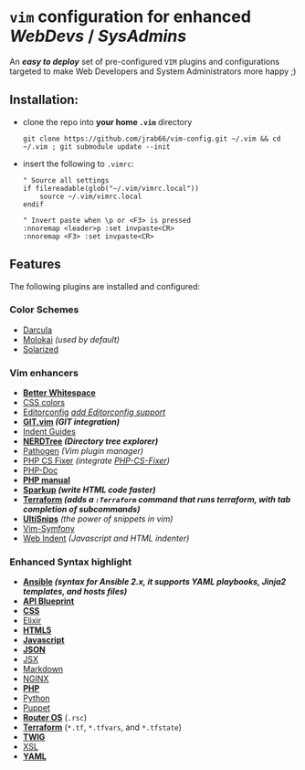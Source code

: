 # `vim` configuration for enhanced _WebDevs_ / _SysAdmins_

An _**easy to deploy**_ set of pre-configured `VIM` plugins and configurations targeted to make Web Developers and System Administrators more happy ;)

## Installation:

- clone the repo into **your home `.vim`** directory

    ```Shell
    git clone https://github.com/jrab66/vim-config.git ~/.vim && cd ~/.vim ; git submodule update --init
    ```

- insert the following to `.vimrc`:

    ```VimL
    " Source all settings
    if filereadable(glob("~/.vim/vimrc.local"))
        source ~/.vim/vimrc.local
    endif

    " Invert paste when \p or <F3> is pressed
    :nnoremap <leader>p :set invpaste<CR>
    :nnoremap <F3> :set invpaste<CR>
    ```

## Features

The following plugins are installed and configured:

### Color Schemes

- [Darcula](https://github.com/blueshirts/darcula)
- [Molokai](https://github.com/tomasr/molokai) _(used by default)_
- [Solarized](https://github.com/altercation/vim-colors-solarized)

### Vim enhancers

- **[Better Whitespace](https://github.com/ntpeters/vim-better-whitespace)**
- [CSS colors](https://github.com/ap/vim-css-color)
- [Editorconfig](https://github.com/editorconfig/editorconfig-vim) _[add Editorconfig support](http://editorconfig.org/)_
- **[GIT.vim](https://github.com/motemen/git-vim) _(GIT integration)_**
- [Indent Guides](https://github.com/nathanaelkane/vim-indent-guides)
- **[NERDTree](https://github.com/scrooloose/nerdtree) _(Directory tree explorer)_**
- [Pathogen](https://github.com/tpope/vim-pathogen) _(Vim plugin manager)_
- [PHP CS Fixer](https://github.com/stephpy/vim-php-cs-fixer) _(integrate [PHP-CS-Fixer](https://github.com/FriendsOfPHP/PHP-CS-Fixer))_
- [PHP-Doc](https://github.com/Rican7/php-doc-modded)
- **[PHP manual](https://github.com/alvan/vim-php-manual)**
- **[Sparkup](https://github.com/rstacruz/sparkup) _(write HTML code faster)_**
- **[Terraform](https://github.com/hashivim/vim-terraform) _(adds a `:Terraform` command that runs terraform, with tab completion of subcommands)_**
- **[UltiSnips](https://github.com/SirVer/ultisnips)** _(the power of snippets in vim)_
- [Vim-Symfony](https://github.com/docteurklein/vim-symfony)
- [Web Indent](https://github.com/vim-scripts/JavaScript-Indent) _(Javascript and HTML indenter)_

### Enhanced Syntax highlight

- **[Ansible](https://github.com/pearofducks/ansible-vim.git) _(syntax for Ansible 2.x, it supports YAML playbooks, Jinja2 templates, and hosts files)_**
- **[API Blueprint](https://github.com/kylef/apiblueprint.vim.git)**
- **[CSS](https://github.com/JulesWang/css.vim)**
- [Elixir](https://github.com/elixir-editors/vim-elixir)
- **[HTML5](https://github.com/othree/html5.vim)**
- **[Javascript](https://github.com/pangloss/vim-javascript)**
- **[JSON](https://github.com/elzr/vim-json)**
- [JSX](https://github.com/mxw/vim-jsx.git)
- [Markdown](https://github.com/tpope/vim-markdown)
- [NGINX](https://github.com/chr4/nginx.vim.git)
- **[PHP](https://github.com/StanAngeloff/php.vim)**
- [Python](https://github.com/mitsuhiko/vim-python-combined)
- [Puppet](https://github.com/puppetlabs/puppet-syntax-vim.git)
- **[Router OS](https://github.com/faktiva/vim-config/blob/master/ftplugin/rsc.vim)** (`.rsc`)
- **[Terraform](https://github.com/hashivim/vim-terraform)** (`*.tf`, `*.tfvars`, and `*.tfstate`)
- **[TWIG](https://github.com/lumiliet/vim-twig)**
- [XSL](https://github.com/vim-scripts/XSLT-syntax)
- **[YAML](https://github.com/stephpy/vim-yaml)**

